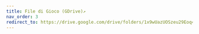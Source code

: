 ```yaml
---
title: File di Gioco (GDrive)↗
nav_order: 3
redirect_to: https://drive.google.com/drive/folders/1x9wUazUOSzeu29Eoq43NH8_k9R5wghg-
---
```


